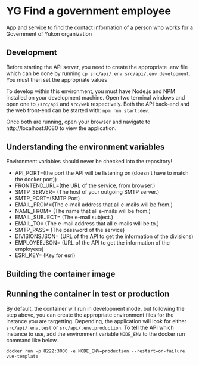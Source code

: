 # YG Find a government employee
App and service to find the contact information of a person who works for a Government of Yukon organization

## Development

Before starting the API server, you need to create the appropriate .env file which can be done by running `cp src/api/.env src/api/.env.development`. You must then set the appropriate values

To develop within this environment, you must have Node.js and NPM installed on your development machine. Open two terminal windows and open one to `/src/api` and `src/web` respectively. Both the API back-end and the web front-end can be started with: `npm run start:dev`.

Once both are running, open your browser and navigate to http://localhost:8080 to view the application.

## Understanding the environment variables

Environment variables should never be checked into the repository! 

- API_PORT=(the port the API will be listening on (doesn't have to match the docker port))
- FRONTEND_URL=(the URL of the service, from browser.)
- SMTP_SERVER= (The host of your outgoing SMTP server.)
- SMTP_PORT=(SMTP Port)
- EMAIL_FROM=(The e-mail address that all e-mails will be from.)
- NAME_FROM= (The name that all e-mails will be from.)
- EMAIL_SUBJECT= (The  e-mail subject.)
- EMAIL_TO= (The e-mail address that all e-mails will be to.)
- SMTP_PASS= (The password of the service)
- DIVISIONSJSON= (URL of the API to get the information of the divisions)
- EMPLOYEEJSON= (URL of the API to get the information of the employees)
- ESRI_KEY= (Key for esri)

## Building the container image


## Running the container in test or production

By default, the container will run in development mode, but following the step above, you can create the appropriate environment files for the instance you are targetting. Depending, the application will look for either `src/api/.env.test` or `src/api/.env.production`. To tell the API which instance to use, add the environment variable `NODE_ENV` to the docker run command like below.

`docker run -p 8222:3000 -e NODE_ENV=production --restart=on-failure vue-template`